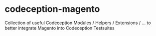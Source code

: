 # codeception-magento
Collection of useful Codeception Modules / Helpers / Extensions / ... to better integrate Magento into Codeception Testsuites
